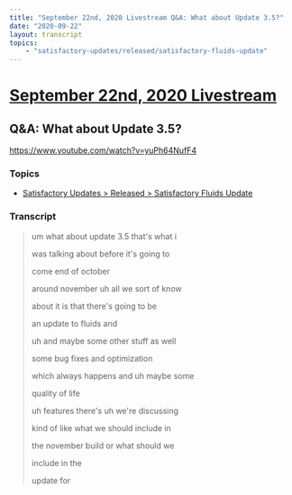 ```yaml
---
title: "September 22nd, 2020 Livestream Q&A: What about Update 3.5?"
date: "2020-09-22"
layout: transcript
topics:
    - "satisfactory-updates/released/satisfactory-fluids-update"
---
```

# [September 22nd, 2020 Livestream](../2020-09-22.md)
## Q&A: What about Update 3.5?
https://www.youtube.com/watch?v=yuPh64NufF4

### Topics
* [Satisfactory Updates > Released > Satisfactory Fluids Update](../topics/satisfactory-updates/released/satisfactory-fluids-update.md)

### Transcript

> um what about update 3.5 that's what i
> 
> was talking about before it's going to
> 
> come end of october
> 
> around november uh all we sort of know
> 
> about it is that there's going to be
> 
> an update to fluids and
> 
> uh and maybe some other stuff as well
> 
> some bug fixes and optimization
> 
> which always happens and uh maybe some
> 
> quality of life
> 
> uh features there's uh we're discussing
> 
> kind of like what we should include in
> 
> the november build or what should we
> 
> include in the
> 
> update for
> 
